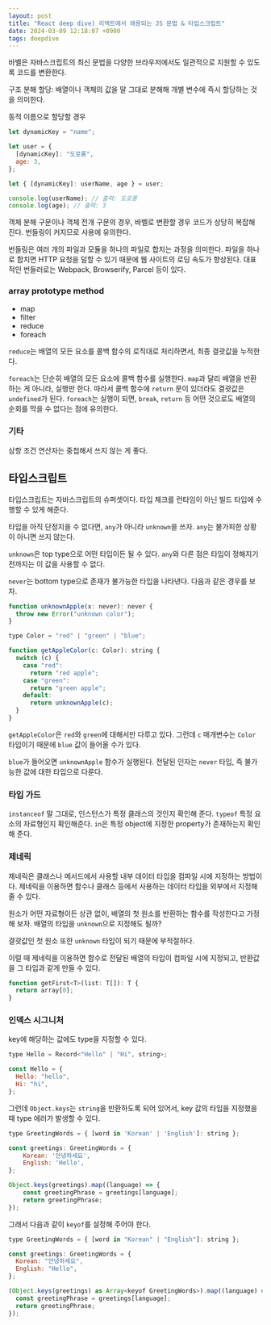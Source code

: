 ```yaml
---
layout: post
title: "React deep dive) 리액트에서 애용되는 JS 문법 & 타입스크립트"
date: 2024-03-09 12:18:07 +0900
tags: deepdive
---
```


바벨은 자바스크립트의 최신 문법을 다양한 브라우저에서도 일관적으로 지원할 수 있도록 코드를 변환한다.

구조 분해 할당: 배열이나 객체의 값을 말 그대로 분해해 개별 변수에 즉시 할당하는 것을 의미한다.

동적 이름으로 할당할 경우

```js
let dynamicKey = "name";

let user = {
  [dynamicKey]: "도로롱",
  age: 3,
};

let { [dynamicKey]: userName, age } = user;

console.log(userName); // 출력: 도로롱
console.log(age); // 출력: 3
```

객체 분해 구문이나 객체 전개 구문의 경우, 바벨로 변환할 경우 코드가 상당히 복잡해 진다. 번들링이 커지므로 사용에 유의한다.

번들링은 여러 개의 파일과 모듈을 하나의 파일로 합치는 과정을 의미한다. 파일을 하나로 합치면 HTTP 요청을 덜할 수 있기 때문에 웹 사이트의 로딩 속도가 향상된다. 대표적인 번들러로는 Webpack, Browserify, Parcel 등이 있다.

### array prototype method

- map
- filter
- reduce
- foreach

`reduce`는 배열의 모든 요소를 콜백 함수의 로직대로 처리하면서, 최종 결괏값을 누적한다.

`foreach`는 단순히 배열의 모든 요소에 콜백 함수를 실행한다. `map`과 달리 배열을 반환하는 게 아니라, 실행만 한다. 따라서 콜백 함수에 `return` 문이 있더라도 결괏값은 `undefined`가 된다. `foreach`는 실행이 되면, `break`, `return` 등 어떤 것으로도 배열의 순회를 막을 수 없다는 점에 유의한다.

### 기타

삼항 조건 연산자는 중첩해서 쓰지 않는 게 좋다.

## 타입스크립트

타입스크립트는 자바스크립트의 슈퍼셋이다. 타입 체크를 런타임이 아닌 빌드 타입에 수행할 수 있게 해준다.

타입을 아직 단정지을 수 없다면, `any`가 아니라 `unknown`을 쓰자. `any`는 불가피한 상황이 아니면 쓰지 않는다.

`unknown`은 top type으로 어떤 타입이든 될 수 있다. `any`와 다른 점은 타입이 정해지기 전까지는 이 값을 사용할 수 없다.

`never`는 bottom type으로 존재가 불가능한 타입을 나타낸다. 다음과 같은 경우를 보자.

```js
function unknownApple(x: never): never {
  throw new Error("unknown color");
}

type Color = "red" | "green" | "blue";

function getAppleColor(c: Color): string {
  switch (c) {
    case "red":
      return "red apple";
    case "green":
      return "green apple";
    default:
      return unknownApple(c);
  }
}
```

`getAppleColor`은 `red`와 `green`에 대해서만 다루고 있다. 그런데 `c` 매개변수는 `Color` 타입이기 때문에 `blue` 값이 들어올 수가 있다.

`blue`가 들어오면 `unknownApple` 함수가 실행된다. 전달된 인자는 `never` 타입, 즉 불가능한 값에 대한 타입으로 다룬다.

### 타입 가드

`instanceof` 말 그대로, 인스턴스가 특정 클래스의 것인지 확인해 준다.
`typeof` 특정 요소의 자료형인지 확인해준다.
`in`은 특정 object에 지정한 property가 존재하는지 확인해 준다.

### 제네릭

제네릭은 클래스나 메서드에서 사용할 내부 데이터 타입을 컴파일 시에 지정하는 방법이다. 제네릭을 이용하면 함수나 클래스 등에서 사용하는 데이터 타입을 외부에서 지정해 줄 수 있다.

원소가 어떤 자료형이든 상관 없이, 배열의 첫 원소를 반환하는 함수를 작성한다고 가정해 보자. 배열의 타입을 `unknown`으로 지정해도 될까?

결괏값인 첫 원소 또한 `unknown` 타입이 되기 때문에 부적절하다.

이럴 때 제네릭을 이용하면 함수로 전달된 배열의 타입이 컴파일 시에 지정되고, 반환값을 그 타입과 같게 만들 수 있다.

```js
function getFirst<T>(list: T[]): T {
  return array[0];
}
```

### 인덱스 시그니처

key에 해당하는 값에도 type을 지정할 수 있다.

```js
type Hello = Record<"Hello" | "Hi", string>;

const Hello = {
  Hello: "hello",
  Hi: "hi",
};
```

그런데 `Object.keys`는 `string`을 반환하도록 되어 있어서, key 값의 타입을 지정했을 때 type 에러가 발생할 수 있다.

```js
type GreetingWords = { [word in 'Korean' | 'English']: string };

const greetings: GreetingWords = {
    Korean: '안녕하세요',
    English: 'Hello',
};

Object.keys(greetings).map((language) => {
    const greetingPhrase = greetings[language];
    return greetingPhrase;
});
```

그래서 다음과 같이 `keyof`를 설정해 주어야 한다.

```js
type GreetingWords = { [word in "Korean" | "English"]: string };

const greetings: GreetingWords = {
  Korean: "안녕하세요",
  English: "Hello",
};

(Object.keys(greetings) as Array<keyof GreetingWords>).map((language) => {
  const greetingPhrase = greetings[language];
  return greetingPhrase;
});
```
